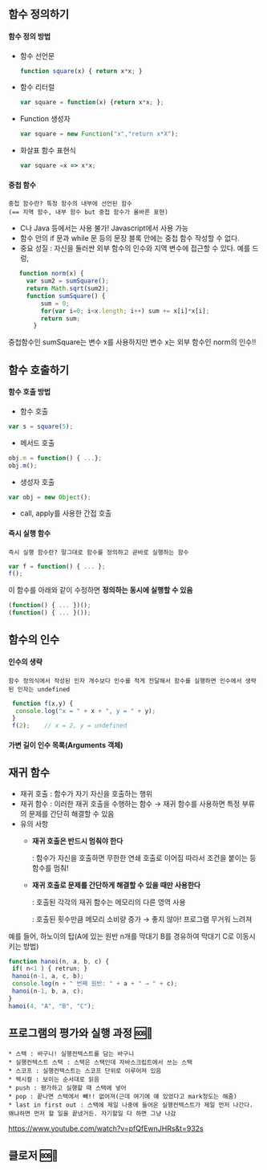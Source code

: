 ## 함수 정의하기
  
  #### 함수 정의 방법
  * 함수 선언문
      ```javascript
      function square(x) { return x*x; }
      ```
  * 함수 리터럴
     ```javascript
     var square = function(x) {return x*x; };
      ``` 
 * Function 생성자
   ```javascript
   var square = new Function("x","return x*X");
      ```
  * 화살표 함수 표현식 
     ```javascript
     var square =x => x*x; 
     ```
  #### 중첩 함수
    중첩 함수란? 특정 함수의 내부에 선언된 함수
    (== 지역 함수, 내부 함수 but 중첩 함수가 올바른 표현)
   * C나 Java 등에서는 사용 불가! Javascript에서 사용 가능
   * 함수 안의 if 문과 while 문 등의 문장 블록 안에는 중첩 함수 작성할 수 없다. 
   * 중요 성질 : 자신을 둘러싼 외부 함수의 인수와 지역 변수에 접근할 수 있다. 
예를 드렁,

 ```javascript
    function norm(x) {
      var sum2 = sumSquare();
      return Math.sqrt(sum2);
      function sumSquare() {
          sum = 0;
          for(var i=0; i<x.length; i++) sum += x[i]*x[i];
          return sum;
        }
 ```
 중첩함수인 sumSquare는 변수 x를 사용하지만 변수 x는 외부 함수인 norm의 인수!!
## 함수 호출하기
#### 함수 호출 방법
 * 함수 호출
  ```javascript
  var s = square(5);
  ```
 * 메서드 호출
  ```javascript
  obj.m = function() { ...};
  obj.m();
  ```
 * 생성자 호출
  ```javascript
  var obj = new Object();
  ```
 * call, apply를 사용한 간접 호출

 #### 즉시 실행 함수
    즉시 실행 함수란? 말그대로 함수를 정의하고 곧바로 실행하는 함수
  ```javascript
  var f = function() { ... };
  f();
  ```
  이 함수를 아래와 같이 수정하면 **정의하는 동시에 실행할 수 있음**
  ```javascript
  (function() { ... })();
  (function() { ... }());
  ```

## 함수의 인수
  #### 인수의 생략
    함수 정의식에서 작성된 인자 개수보다 인수를 적게 전달해서 함수를 실행하면 인수에서 생략된 인자는 undefined
 ```javascript
  function f(x,y) {
   console.log("x = " + x + ", y = " + y);
  }
  f(2);    // x = 2, y = undefined  
 ```
  
  #### 가변 길이 인수 목록(Arguments 객체)

## 재귀 함수
  * 재귀 호출 : 함수가 자기 자신을 호출하는 행위
  * 재귀 함수 : 이러한 재귀 호출을 수행하는 함수
     → 재귀 함수를 사용하면 특정 부류의 문제를 간단히 해결할 수 있음
  * 유의 사항
    - **재귀 호출은 반드시 멈춰야 한다**
    
         : 함수가 자신을 호출하면 무한한 연쇄 호출로 이어짐 따라서 조건을 붙이는 등 함수를 멈춰!
    - **재귀 호출로 문제를 간단하게 해결할 수 있을 때만 사용한다**
    
         : 호출된 각각의 재귀 함수는 메모리의 다른 영역 사용
         
         : 호출된 횟수만큼 메모리 소비량 증가 → 좋지 않아! 프로그램 무거워 느려져
         
예를 들어, 하노이의 탑(A에 있는 원반 n개를 막대기 B를 경유하여 막대기 C로 이동시키는 방법) 
   ```javascript
   function hanoi(n, a, b, c) {
    if( n<1 ) { retrun; }
    hanoi(n-1, a, c, b);
    console.log(n + " 번째 원반: " + a + " → " + c);
    hanoi(n-1, b, a, c);
  }
  hamoi(4, "A", "B", "C");
   ```

## 프로그램의 평가와 실행 과정 🆘🥕
    * 스택 : 바구니! 실행컨텍스트를 담는 바구니
    * 실행컨텍스트 스택 : 스택은 스택인데 자바스크립트에서 쓰는 스택
    * 스코프 : 실행컨텍스트는 스코프 단위로 이루어져 있음
    * 렉시컬 : 보이는 순서대로 읽음
    * push : 평가하고 실행할 때 스택에 넣어
    * pop : 끝나면 스택에서 빼!! 없어져(근데 여기에 얘 있었다고 mark정도는 해줌)
    * last in first out : 스택에 제일 나중에 들어온 실행컨텍스트가 제일 먼저 나간다. 왜냐하면 먼저 할 일을 끝냈거든. 자기할일 다 하면 그냥 나감
    
   https://www.youtube.com/watch?v=pfQfEwnJHRs&t=932s
   
## 클로저 🆘🥕
